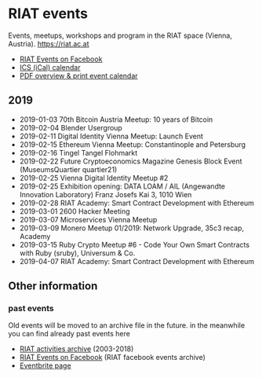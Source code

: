 [RIAT Events on Facebook]: https://www.facebook.com/pg/riat.ac.at/events/ "RIAT Events on Facebook"
[ICS (iCal) calendar]: https://calendar.google.com/calendar/ical/riat.at_nst52qhk2fca3u8dvhce8pepbg%40group.calendar.google.com/public/basic.ics "online subscription to events in the RIAT space: crypto, blockchain, DLT"
[RIAT website]: https://riat.ac.at
[RIAT activities archive]: https://riat.at/activities
[Eventbrite page]: https://www.eventbrite.com/o/riat-academy-10768509578 "RIAT academy eventbrite page"
[PDF overview & print event calendar]: https://github.com/parasew/riat-events/assets/RIAT-print-event-calendar.PDF

# RIAT events
Events, meetups, workshops and program in the RIAT space (Vienna, Austria). https://riat.ac.at

* [RIAT Events on Facebook]
* [ICS (iCal) calendar]
* [PDF overview & print event calendar]

## 2019

* 2019-01-03 70th Bitcoin Austria Meetup: 10 years of Bitcoin
* 2019-02-04 Blender Usergroup
* 2019-02-11 Digital Identity Vienna Meetup: Launch Event
* 2019-02-15 Ethereum Vienna Meetup: Constantinople and Petersburg
* 2019-02-16 Tingel Tangel Flohmarkt
* 2019-02-22 Future Cryptoeconomics Magazine Genesis Block Event (MuseumsQuartier quartier21)
* 2019-02-25 Vienna Digital Identity Meetup #2
* 2019-02-25 Exhibition opening: DATA LOAM / AIL (Angewandte Innovation Laboratory) Franz Josefs Kai 3, 1010 Wien
* 2019-02-28 RIAT Academy: Smart Contract Development with Ethereum
* 2019-03-01 2600 Hacker Meeting
* 2019-03-07 Microservices Vienna Meetup
* 2019-03-09 Monero Meetup 01/2019: Network Upgrade, 35c3 recap, Academy
* 2019-03-15 Ruby Crypto Meetup #6 - Code Your Own Smart Contracts with Ruby (sruby), Universum & Co.
* 2019-04-07 RIAT Academy: Smart Contract Development with Ethereum

## Other information

### past events
Old events will be moved to an archive file in the future. in the meanwhile you can find already past events here

* [RIAT activities archive] (2003-2018)
* [RIAT Events on Facebook] (RIAT facebook events archive)
* [Eventbrite page]
